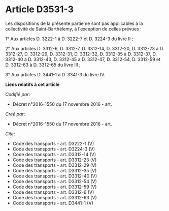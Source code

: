# Article D3531-3

Les dispositions de la présente partie ne sont pas applicables à la collectivité de Saint-Barthélemy, à l'exception de celles
prévues : 

1° Aux articles D. 3222-1 à D. 3222-7 et D. 3224-3 du livre II ; 

2° Aux articles D. 3312-6, D. 3312-7, D. 3312-14, D. 3312-20, D. 3312-23 à D. 3312-27, D. 3312-29, D. 3312-31, D. 3312-32, D.
3312-35 à D. 3312-37, D. 3312-40 à D. 3312-43, D. 3312-45 à D. 3312-47, D. 3312-54, D. 3312-59 et D. 3312-63 à D. 3312-65 du
livre III ; 

3° Aux articles D. 3441-1 à D. 3341-3 du livre IV.

**Liens relatifs à cet article**

_Codifié par_:

  - Décret n°2016-1550 du 17 novembre 2016 - art.

_Créé par_:

  - Décret n°2016-1550 du 17 novembre 2016 - art.

_Cite_:

  - Code des transports - art. D3222-1 (V)
  - Code des transports - art. D3224-3 (V)
  - Code des transports - art. D3312-14 (V)
  - Code des transports - art. D3312-23 (V)
  - Code des transports - art. D3312-29 (V)
  - Code des transports - art. D3312-35 (V)
  - Code des transports - art. D3312-40 (V)
  - Code des transports - art. D3312-54 (V)
  - Code des transports - art. D3312-59 (V)
  - Code des transports - art. D3312-6 (V)
  - Code des transports - art. D3312-63 (V)
  - Code des transports - art. D3441-1 (V)
